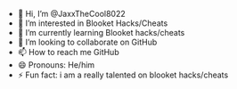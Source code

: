 - 👋 Hi, I’m @JaxxTheCool8022
- 👀 I’m interested in Blooket Hacks/Cheats
- 🌱 I’m currently learning Blooket hacks/cheats
- 💞️ I’m looking to collaborate on GitHub
- 📫 How to reach me GitHub
- 😄 Pronouns: He/him
- ⚡ Fun fact: i am a really talented on blooket hacks/cheats
